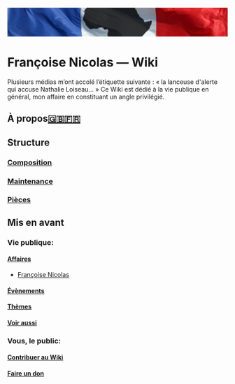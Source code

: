 ![image-mise-en-avant](_aux/francafrique.png)

# Françoise Nicolas — Wiki

Plusieurs médias m’ont accolé l’étiquette suivante : « la lanceuse d'alerte qui accuse Nathalie Loiseau... » Ce Wiki est dédié à la vie publique en général, mon affaire en constituant un angle privilégié.

## À propos[🇬🇧](./composition/en.md)[🇫🇷](./composition/fr.md)

## Structure
### [Composition](./composition/README.md)
### [Maintenance](./maintenance/README.md)
### [Pièces](./pieces/README.md)

## Mis en avant
### Vie publique:
#### [Affaires](./composition/affaires.md)
* [Françoise Nicolas](./composition/fn.md)
#### [Évènements](./composition/even.md)
#### [Thèmes](./composition/themes.md)
#### [Voir aussi](./composition/voiraussi.md)
### Vous, le public:
#### [Contribuer au Wiki](./composition/contribuer.md)
#### [Faire un don](./composition/don.md)

